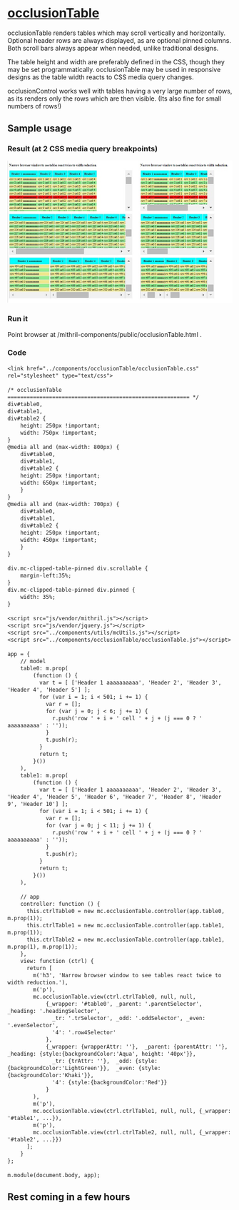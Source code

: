 # [occlusionTable](https://github.com/eddyystop/mithril-components/tree/master/components/occlusionTable)

occlusionTable renders tables which may scroll vertically and horizontally.
Optional header rows are always displayed, as are optional pinned columns.
Both scroll bars always appear when needed, unlike traditional designs. 

The table height and width are preferably defined in the CSS, though they may be set programmatically.
occlusionTable may be used in responsive designs as the table width reacts to CSS media query changes.

occlusionControl works well with tables having a very large number of rows, 
as its renders only the rows which are then visible. (Its also fine for small numbers of rows!)

## Sample usage
### Result (at 2 CSS media query breakpoints)
![occlusionTable sample](sample.jpg)

### Run it
Point browser at /mithril-components/public/occlusionTable.html .

### Code
```
<link href="../components/occlusionTable/occlusionTable.css" rel="stylesheet" type="text/css">

/* occlusionTable ========================================================= */
div#table0,
div#table1,
div#table2 {
    height: 250px !important;
    width: 750px !important;
}
@media all and (max-width: 800px) {
    div#table0,
    div#table1,
    div#table2 {
    height: 250px !important;
    width: 650px !important;
    }
}
@media all and (max-width: 700px) {
    div#table0,
    div#table1,
    div#table2 {
    height: 250px !important;
    width: 450px !important;
    }
}

div.mc-clipped-table-pinned div.scrollable {
    margin-left:35%;
}
div.mc-clipped-table-pinned div.pinned {
    width: 35%;
}

<script src="js/vendor/mithril.js"></script>
<script src="js/vendor/jquery.js"></script>
<script src="../components/utils/mcUtils.js"></script>
<script src="../components/occlusionTable/occlusionTable.js"></script>

app = {
    // model
    table0: m.prop(
        (function () {
          var t = [ ['Header 1 aaaaaaaaaa', 'Header 2', 'Header 3', 'Header 4', 'Header 5'] ];
          for (var i = 1; i < 501; i += 1) {
            var r = [];
            for (var j = 0; j < 6; j += 1) {
              r.push('row ' + i + ' cell ' + j + (j === 0 ? ' aaaaaaaaaa' : ''));
            }
            t.push(r);
          }
          return t;
        }())
    ),
    table1: m.prop(
        (function () {
          var t = [ ['Header 1 aaaaaaaaaa', 'Header 2', 'Header 3', 'Header 4', 'Header 5', 'Header 6', 'Header 7', 'Header 8', 'Header 9', 'Header 10'] ];
          for (var i = 1; i < 501; i += 1) {
            var r = [];
            for (var j = 0; j < 11; j += 1) {
              r.push('row ' + i + ' cell ' + j + (j === 0 ? ' aaaaaaaaaa' : ''));
            }
            t.push(r);
          }
          return t;
        }())
    ),
    
    // app
    controller: function () {
      this.ctrlTable0 = new mc.occlusionTable.controller(app.table0, m.prop(1));
      this.ctrlTable1 = new mc.occlusionTable.controller(app.table1, m.prop(1));
      this.ctrlTable2 = new mc.occlusionTable.controller(app.table1, m.prop(1), m.prop(1));
    },
    view: function (ctrl) {
      return [
        m('h3', 'Narrow browser window to see tables react twice to width reduction.'),
        m('p'),
        mc.occlusionTable.view(ctrl.ctrlTable0, null, null,
            {_wrapper: '#table0', _parent: '.parentSelector', _heading: '.headingSelector',
              _tr: '.trSelector', _odd: '.oddSelector', _even: '.evenSelector',
              '4': '.row4Selector'
            },
            {_wrapper: {wrapperAttr: ''},  _parent: {parentAttr: ''},  _heading: {style:{backgroundColor:'Aqua', height: '40px'}},
              _tr: {trAttr: ''},  _odd: {style:{backgroundColor:'LightGreen'}},  _even: {style:{backgroundColor:'Khaki'}},
              '4': {style:{backgroundColor:'Red'}}
            }
        ),
        m('p'),
        mc.occlusionTable.view(ctrl.ctrlTable1, null, null, {_wrapper: '#table1', ...}),
        m('p'),
        mc.occlusionTable.view(ctrl.ctrlTable2, null, null, {_wrapper: '#table2', ...}})
      ];
    }
};

m.module(document.body, app);
```

## Rest coming in a few hours